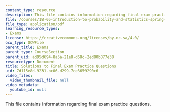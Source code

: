 ```yaml
---
content_type: resource
description: This file contains information regarding final exam practice questions.
file: /courses/18-05-introduction-to-probability-and-statistics-spring-2014/7d115e8d9231bc06d2997ce3659290c6_MIT18_05S14_PraFnl_Exm_Sol.pdf
file_type: application/pdf
learning_resource_types:
- Exams
license: https://creativecommons.org/licenses/by-nc-sa/4.0/
ocw_type: OCWFile
parent_title: Exams
parent_type: CourseSection
parent_uid: ad95d694-8a5a-21e8-d68c-2ed80b877e38
resourcetype: Document
title: Solutions to Final Exam Practice Questions
uid: 7d115e8d-9231-bc06-d299-7ce3659290c6
video_files:
  video_thumbnail_file: null
video_metadata:
  youtube_id: null
---
```

This file contains information regarding final exam practice questions.
